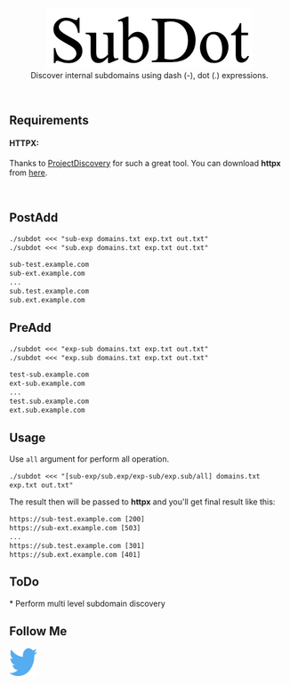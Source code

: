 <p align="center">
	<br>
	<img src="images/ico.png">
	<br>
	Discover internal subdomains using dash (-), dot (.) expressions.
</p>
<br>
<h2>Requirements</h2>
<p>
	<h4>HTTPX:</h4> Thanks to <a href="https://github.com/projectdiscovery">ProjectDiscovery</a> for such a great tool. You can download <b>httpx</b> from <a href="https://github.com/projectdiscovery/httpx">here</a>.
</p>
<br>
<h2>PostAdd</h2>
<p>
	
```
./subdot <<< "sub-exp domains.txt exp.txt out.txt"
./subdot <<< "sub.exp domains.txt exp.txt out.txt"
```
```
sub-test.example.com
sub-ext.example.com
...
sub.test.example.com
sub.ext.example.com	
```
</p>
<h2>PreAdd</h2>
<p>
	
```
./subdot <<< "exp-sub domains.txt exp.txt out.txt"
./subdot <<< "exp.sub domains.txt exp.txt out.txt"
```
```
test-sub.example.com
ext-sub.example.com
...
test.sub.example.com
ext.sub.example.com	
```
</p>
<h2>Usage</h2>
<p>
	Use <code>all</code> argument for perform all operation.
	
```
./subdot <<< "[sub-exp/sub.exp/exp-sub/exp.sub/all] domains.txt exp.txt out.txt"
```
	       
<p>The result then will be passed to <b>httpx</b> and you'll get final result like this:</p>
	       
```
https://sub-test.example.com [200]
https://sub-ext.example.com [503]
...
https://sub.test.example.com [301]
https://sub.ext.example.com [401]	
```
</p>
<h2>ToDo</h2>
<p>
* Perform multi level subdomain discovery
</p>
<h2>Follow Me</h2>
<p>
	
<a href="https://twitter.com/pocdork/"><img src="images/twitter.svg" width="50" height="50"></a>
</p>

